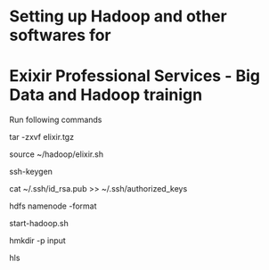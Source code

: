 # Setting up Hadoop and other softwares for
# Exixir Professional Services - Big Data and Hadoop trainign

Run following commands

tar -zxvf elixir.tgz 

source ~/hadoop/elixir.sh

ssh-keygen

cat ~/.ssh/id_rsa.pub >> ~/.ssh/authorized_keys

hdfs namenode -format

start-hadoop.sh

hmkdir -p input

hls

